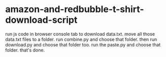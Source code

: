 # amazon-and-redbubble-t-shirt-download-script

run js code in browser console tab to download data.txt.
move all those data.txt files to a folder.
run combine.py and choose that folder.
then run download.py and choose that folder too.
run the paste.py and choose that folder.
that's done.
